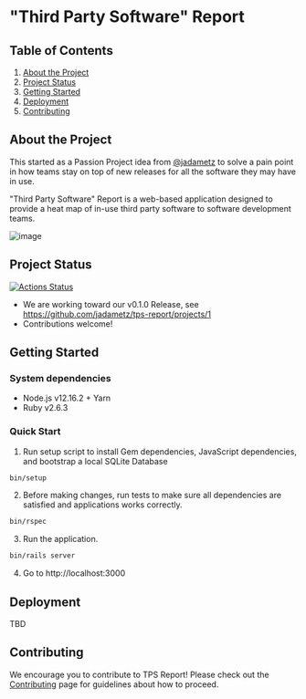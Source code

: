 # "Third Party Software" Report

## Table of Contents
1. [About the Project](#about-the-project)
1. [Project Status](#project-status)
1. [Getting Started](#getting-started)
1. [Deployment](#deployment)
1. [Contributing](#contributing)

## About the Project

This started as a Passion Project idea from [@jadametz](https://github.com/jadametz) to solve a pain point in how teams stay on top of new releases
for all the software they may have in use.

"Third Party Software" Report is a web-based application designed to provide a heat map of in-use third party software to software development teams.

![image](https://user-images.githubusercontent.com/9577818/90268263-5c776300-de1c-11ea-8d33-7c85f3fc0d09.png)

## Project Status

[![Actions Status](https://github.com/jadametz/tps-report/workflows/Ruby/badge.svg)](https://github.com/jadametz/tps-report/actions)

* We are working toward our v0.1.0 Release, see https://github.com/jadametz/tps-report/projects/1
* Contributions welcome!

## Getting Started

### System dependencies

* Node.js v12.16.2 + Yarn
* Ruby v2.6.3

### Quick Start

1. Run setup script to install Gem dependencies, JavaScript dependencies, and bootstrap a local SQLite Database

  ```bash
  bin/setup
  ```

2. Before making changes, run tests to make sure all dependencies are satisfied and applications works correctly.

  ```bash
  bin/rspec
  ```

3. Run the application.

  ```bash
  bin/rails server
  ```

4. Go to http://localhost:3000

## Deployment

TBD

## Contributing

We encourage you to contribute to TPS Report! Please check out the
[Contributing](CONTRIBUTING.md) page for guidelines about how to proceed.
